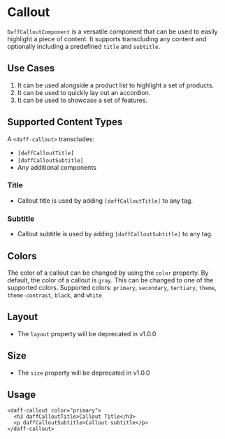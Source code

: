# Callout
`DaffCalloutComponent` is a versatile component that can be used to easily highlight a piece of content. It supports transcluding any content and optionally including a predefined `title` and `subtitle`.

## Use Cases
1. It can be used alongside a product list to highlight a set of products.
2. It can be used to quickly lay out an accordion.
3. It can be used to showcase a set of features.

## Supported Content Types
A `<daff-callout>` transcludes:
- `[daffCalloutTitle]`
- `[daffCalloutSubtitle]`
- Any additional components

### Title
- Callout title is used by adding `[daffCalloutTitle]` to any tag.

### Subtitle
- Callout subtitle is used by adding `[daffCalloutSubtitle]` to any tag.

## Colors
The color of a callout can be changed by using the `color` property. By default, the color of a callout is `gray`. This can be changed to one of the supported colors. Supported colors: `primary`, `secondary`, `tertiary`, `theme`, `theme-contrast`, `black`, and `white`

## Layout
- The `layout` property will be deprecated in v1.0.0

## Size
- The `size` property will be deprecated in v1.0.0

## Usage
```
<daff-callout color="primary">
  <h3 daffCalloutTitle>Callout Title</h3>
  <p daffCalloutSubtitle>Callout subtitle</p>
</daff-callout>
```

